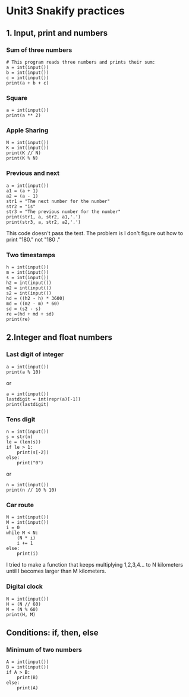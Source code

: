 # Unit3 Snakify practices
## 1. Input, print and numbers ##
### Sum of three numbers ###
```
# This program reads three numbers and prints their sum:
a = int(input())
b = int(input())
c = int(input())
print(a + b + c)
```
### Square ###
```
a = int(input())
print(a ** 2)
```
### Apple Sharing ###
```
N = int(input())
K = int(input())
print(K // N)
print(K % N)
```
### Previous and next ###
```
a = int(input())
a1 = (a + 1)
a2 = (a - 1)
str1 = "The next number for the number"
str2 = "is"
str3 = "The previous number for the number"
print(str1, a, str2, a1,'.')
print(str3, a, str2, a2,'.')
```
This code doesn't pass the test. The problem is I don't figure out how to print "180." not "180 ." 
### Two timestamps ###
```
h = int(input())
m = int(input())
s = int(input())
h2 = int(input())
m2 = int(input())
s2 = int(input())
hd = ((h2 - h) * 3600)
md = ((m2 - m) * 60)
sd = (s2 - s)
re =(hd + md + sd)
print(re)
```
## 2.Integer and float numbers ##
### Last digit of integer ###
```
a = int(input())
print(a % 10)
```
or
```
a = int(input())
lastdigit = int(repr(a)[-1])
print(lastdigit)
```
### Tens digit ###
```
n = int(input())
s = str(n)
le = (len(s))
if le > 1:
    print(s[-2])
else:
    print("0")

```
or
```
n = int(input())
print(n // 10 % 10)
```
### Car route ###
```
N = int(input())
M = int(input())
i = 0
while M < N:
    (N * i)
    i += 1 
else:
    print(i)
```
I tried to make a function that keeps multiplying 1,2,3,4... to N kilometers until I becomes larger than M kilometers.

### Digital clock ###
```
N = int(input())
H = (N // 60)
M = (N % 60)
print(H, M)
```

## Conditions: if, then, else ##
### Minimum of two numbers ###
```
A = int(input())
B = int(input())
if A > B:
    print(B)
else:
    print(A)
```



